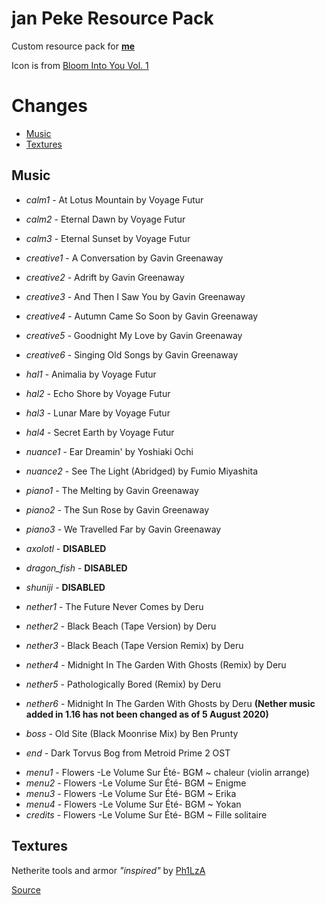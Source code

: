 # jan Peke Resource Pack
 Custom resource pack for [**me**](https://www.youtube.com/bittorn)
 
 Icon is from [Bloom Into You Vol. 1](https://myanimelist.net/manga/88660/Yagate_Kimi_ni_Naru)

# Changes
* [Music](#music)
* [Textures](#textures)

## Music
 - *calm1* - At Lotus Mountain by Voyage Futur
 - *calm2* - Eternal Dawn by Voyage Futur
 - *calm3* - Eternal Sunset by Voyage Futur
 - *creative1* - A Conversation by Gavin Greenaway
 - *creative2* - Adrift by Gavin Greenaway
 - *creative3* - And Then I Saw You by Gavin Greenaway
 - *creative4* - Autumn Came So Soon by Gavin Greenaway
 - *creative5* - Goodnight My Love by Gavin Greenaway
 - *creative6* - Singing Old Songs by Gavin Greenaway
 - *hal1* - Animalia by Voyage Futur
 - *hal2* - Echo Shore by Voyage Futur
 - *hal3* - Lunar Mare by Voyage Futur
 - *hal4* - Secret Earth by Voyage Futur
 - *nuance1* - Ear Dreamin' by Yoshiaki Ochi
 - *nuance2* - See The Light (Abridged) by Fumio Miyashita
 - *piano1* - The Melting by Gavin Greenaway
 - *piano2* - The Sun Rose by Gavin Greenaway
 - *piano3* - We Travelled Far by Gavin Greenaway

 - *axolotl* - **DISABLED**
 - *dragon_fish* - **DISABLED**
 - *shuniji* - **DISABLED**
 
 - *nether1* - The Future Never Comes by Deru
 - *nether2* - Black Beach (Tape Version) by Deru
 - *nether3* - Black Beach (Tape Version Remix) by Deru
 - *nether4* - Midnight In The Garden With Ghosts (Remix) by Deru
 - *nether5* - Pathologically Bored (Remix) by Deru
 - *nether6* - Midnight In The Garden With Ghosts by Deru
 **(Nether music added in 1.16 has not been changed as of 5 August 2020)**

 - *boss* - Old Site (Black Moonrise Mix) by Ben Prunty
 - *end* - Dark Torvus Bog from Metroid Prime 2 OST

 * *menu1* - Flowers -Le Volume Sur Été- BGM ~ chaleur (violin arrange)
 * *menu2* - Flowers -Le Volume Sur Été- BGM ~ Enigme
 * *menu3* - Flowers -Le Volume Sur Été- BGM ~ Erika
 * *menu4* - Flowers -Le Volume Sur Été- BGM ~ Yokan
 * *credits* - Flowers -Le Volume Sur Été- BGM ~ Fille solitaire

## Textures

 Netherite tools and armor *"inspired"* by [Ph1LzA](https://www.youtube.com/Ph1LzA)

 [Source](https://www.reddit.com/r/Philza/comments/hysj9f/ph1lzas_netherite/)